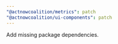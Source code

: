 ```yaml
---
"@actnowcoalition/metrics": patch
"@actnowcoalition/ui-components": patch
---
```


Add missing package dependencies.
